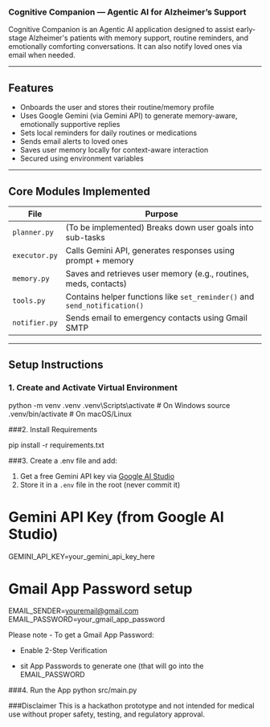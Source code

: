 ### Cognitive Companion — Agentic AI for Alzheimer’s Support

Cognitive Companion is an Agentic AI application designed to assist early-stage Alzheimer's patients with memory support, routine reminders, and emotionally comforting conversations. It can also notify loved ones via email when needed.

---

## Features

- Onboards the user and stores their routine/memory profile
- Uses Google Gemini (via Gemini API) to generate memory-aware, emotionally supportive replies
- Sets local reminders for daily routines or medications
- Sends email alerts to loved ones
- Saves user memory locally for context-aware interaction
- Secured using environment variables

---
## Core Modules Implemented

| File          | Purpose                                                                 |
|---------------|-------------------------------------------------------------------------|
| `planner.py`  | (To be implemented) Breaks down user goals into sub-tasks               |
| `executor.py` | Calls Gemini API, generates responses using prompt + memory             |
| `memory.py`   | Saves and retrieves user memory (e.g., routines, meds, contacts)        |
| `tools.py`    | Contains helper functions like `set_reminder()` and `send_notification()` |
| `notifier.py` | Sends email to emergency contacts using Gmail SMTP                      |

---


## Setup Instructions

### 1. Create and Activate Virtual Environment


python -m venv .venv
.venv\Scripts\activate    # On Windows
source .venv/bin/activate # On macOS/Linux


###2. Install Requirements

pip install -r requirements.txt


###3. Create a .env file and add:

1. Get a free Gemini API key via [Google AI Studio](https://makersuite.google.com/app)
2. Store it in a `.env` file in the root (never commit it)

# Gemini API Key (from Google AI Studio)
GEMINI_API_KEY=your_gemini_api_key_here

# Gmail App Password setup
EMAIL_SENDER=youremail@gmail.com
EMAIL_PASSWORD=your_gmail_app_password

Please note - To get a Gmail App Password:

- Enable 2-Step Verification

- sit App Passwords to generate one (that will go into the EMAIL_PASSWORD


###4. Run the App
python src/main.py


###Disclaimer
This is a hackathon prototype and not intended for medical use without proper safety, testing, and regulatory approval.